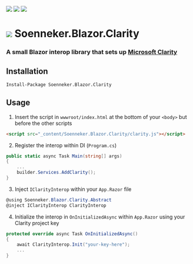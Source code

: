 [![](https://img.shields.io/nuget/v/Soenneker.Blazor.Clarity.svg?style=for-the-badge)](https://www.nuget.org/packages/Soenneker.Blazor.Clarity/)
[![](https://img.shields.io/github/actions/workflow/status/soenneker/soenneker.blazor.clarity/publish.yml?style=for-the-badge)](https://github.com/soenneker/soenneker.blazor.clarity/actions/workflows/publish.yml)
[![](https://img.shields.io/nuget/dt/Soenneker.Blazor.Clarity.svg?style=for-the-badge)](https://www.nuget.org/packages/Soenneker.Blazor.Clarity/)

# ![](https://user-images.githubusercontent.com/4441470/224455560-91ed3ee7-f510-4041-a8d2-3fc093025112.png) Soenneker.Blazor.Clarity
### A small Blazor interop library that sets up [Microsoft Clarity](https://clarity.microsoft.com/)

## Installation

```
Install-Package Soenneker.Blazor.Clarity
```

## Usage

1. Insert the script in `wwwroot/index.html` at the bottom of your `<body>` but before the other scripts

```html
<script src="_content/Soenneker.Blazor.Clarity/clarity.js"></script>
```

2. Register the interop within DI (`Program.cs`)

```csharp
public static async Task Main(string[] args)
{
    ...
    builder.Services.AddClarity();
}
```

3. Inject `IClarityInterop` within your `App.Razor` file


```csharp
@using Soenneker.Blazor.Clarity.Abstract
@inject IClarityInterop ClarityInterop
```


4. Initialize the interop in `OnInitializedAsync` within `App.Razor` using your Clarity project key

```csharp
protected override async Task OnInitializedAsync()
{
    await ClarityInterop.Init("your-key-here");
    ...
}
```